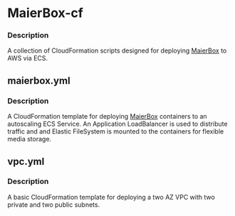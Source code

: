 # MaierBox-cf

### Description
A collection of CloudFormation scripts designed for deploying [MaierBox](https://github.com/retrontology/MaierBox) to AWS via ECS.

## maierbox.yml
### Description
A CloudFormation template for deploying [MaierBox](https://github.com/retrontology/MaierBox) containers to an autoscaling ECS Service. An Application LoadBalancer is used to distribute traffic and and Elastic FileSystem is mounted to the containers for flexible media storage.

## vpc.yml
### Description
A basic CloudFormation template for deploying a two AZ VPC with two private and two public subnets.
